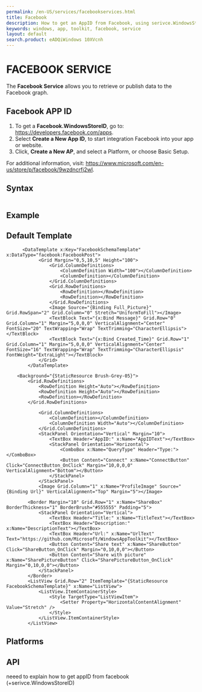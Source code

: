 ```yaml
---
permalink: /en-US/services/facebookservices.html
title: Facebook
description: How to get an AppID from Facebook, using serivce.WindowsStoreID.
keywords: windows, app, toolkit, facebook, service
layout: default
search.product: eADQiWindows 10XVcnh
---
```


# FACEBOOK SERVICE 
The **Facebook Service** allows you to retrieve or publish data to the Facebook graph. 

## Facebook APP ID 
1. To get a **Facebook.WindowsStoreID**, go to: https://developers.facebook.com/apps. 
2. Select **Create a New App ID**, to start integration Facebook into your app or website. 
3. Click, **Create a New AP**, and select a Platform, or choose Basic Setup. 

For additional information, visit:  https://www.microsoft.com/en-us/store/p/facebook/9wzdncrfj2wl. 


## Syntax
```xaml

```
 
## Example


## Default Template
```xaml
      <DataTemplate x:Key="FacebookSchemaTemplate" x:DataType="facebook:FacebookPost">
            <Grid Margin="0,5,10,5" Height="100">
                <Grid.ColumnDefinitions>
                    <ColumnDefinition Width="100"></ColumnDefinition>
                    <ColumnDefinition></ColumnDefinition>
                </Grid.ColumnDefinitions>
                <Grid.RowDefinitions>
                    <RowDefinition></RowDefinition>
                    <RowDefinition></RowDefinition>
                </Grid.RowDefinitions>
                <Image Source="{Binding Full_Picture}" Grid.RowSpan="2" Grid.Column="0" Stretch="UniformToFill"></Image>
                <TextBlock Text="{x:Bind Message}" Grid.Row="0" Grid.Column="1" Margin="5,0,0,0" VerticalAlignment="Center" FontSize="20" TextWrapping="Wrap" TextTrimming="CharacterEllipsis"></TextBlock>
                <TextBlock Text="{x:Bind Created_Time}" Grid.Row="1" Grid.Column="1" Margin="5,0,0,0" VerticalAlignment="Center" FontSize="16" TextWrapping="Wrap" TextTrimming="CharacterEllipsis" FontWeight="ExtraLight"></TextBlock>
            </Grid>
        </DataTemplate>

    <Background="{StaticResource Brush-Grey-05}">
        <Grid.RowDefinitions>
            <RowDefinition Height="Auto"></RowDefinition>
            <RowDefinition Height="Auto"></RowDefinition>
            <RowDefinition></RowDefinition>
        </Grid.RowDefinitions>
 
            <Grid.ColumnDefinitions>
                <ColumnDefinition></ColumnDefinition>
                <ColumnDefinition Width="Auto"></ColumnDefinition>
            </Grid.ColumnDefinitions>
            <StackPanel Orientation="Vertical" Margin="10">
                <TextBox Header="AppID:" x:Name="AppIDText"></TextBox>
                <StackPanel Orientation="Horizontal">
                    <ComboBox x:Name="QueryType" Header="Type:"></ComboBox>
                    <Button Content="Connect" x:Name="ConnectButton" Click="ConnectButton_OnClick" Margin="10,0,0,0" VerticalAlignment="Bottom"></Button>
                </StackPanel>
            </StackPanel>
            <Image Grid.Column="1" x:Name="ProfileImage" Source="{Binding Url}" VerticalAlignment="Top" Margin="5"></Image>
 
        <Border Margin="10" Grid.Row="1" x:Name="ShareBox" BorderThickness="1" BorderBrush="#555555" Padding="5">
            <StackPanel Orientation="Vertical">
                <TextBox Header="Title:" x:Name="TitleText"></TextBox>
                <TextBox Header="Description:" x:Name="DescriptionText"></TextBox>
                <TextBox Header="Url:" x:Name="UrlText" Text="https://github.com/Microsoft/WindowsAppToolkit"></TextBox>
                <Button Content="Share text" x:Name="ShareButton" Click="ShareButton_OnClick" Margin="0,10,0,0"></Button>
                <Button Content="Share with picture" x:Name="SharePictureButton" Click="SharePictureButton_OnClick" Margin="0,10,0,0"></Button> 
            </StackPanel>
        </Border>
        <ListView Grid.Row="2" ItemTemplate="{StaticResource FacebookSchemaTemplate}" x:Name="ListView">
            <ListView.ItemContainerStyle>
                <Style TargetType="ListViewItem">
                    <Setter Property="HorizontalContentAlignment" Value="Stretch" />
                </Style>
            </ListView.ItemContainerStyle>
        </ListView>
```

## Platforms

## API

neeed to explain how to get appID from facebook (+serivce.WindowsStoreID)
